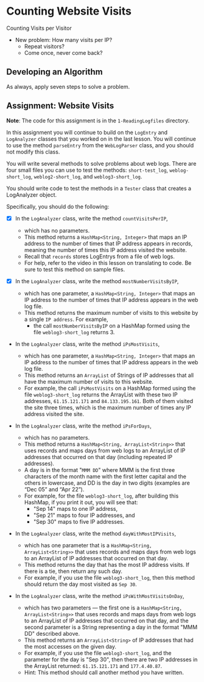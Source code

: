 # Counting Website Visits

Counting Visits per Visitor

- New problem: How many visits per IP?
    - Repeat visitors?
    - Come once, never come back?

## Developing an Algorithm

As always, apply seven steps to solve a problem.

## Assignment: Website Visits

__Note__: The code for this assignment is in the `1-ReadingLogfiles` directory.

In this assignment you will continue to build on the `LogEntry` and `LogAnalyzer` classes that you worked on in the last lesson. You will continue to use the method `parseEntry` from the `WebLogParser` class, and you should not modify this class.

You will write several methods to solve problems about web logs. There are four small files you can use to test the methods: `short-test_log`, `weblog-short_log`, `weblog2-short_log`, and `weblog3-short_log`.

You should write code to test the methods in a `Tester` class that creates a LogAnalyzer object.

Specifically, you should do the following:

- [x] In the `LogAnalyzer` class, write the method `countVisitsPerIP`,
    - which has no parameters.
    - This method returns a `HashMap<String, Integer>` that maps an IP address to the number of times that IP address appears in records, meaning the number of times this IP address visited the website.
    - Recall that `records` stores LogEntrys from a file of web logs.
    - For help, refer to the video in this lesson on translating to code. Be sure to test this method on sample files.

- [x] In the `LogAnalyzer` class, write the method `mostNumberVisitsByIP`,
    - which has one parameter, a `HashMap<String, Integer>` that maps an IP address to the number of times that IP address appears in the web log file.
    - This method returns the maximum number of visits to this website by a single `IP address`. For example,
		- the call `mostNumberVisitsByIP` on a HashMap formed using the file `weblog3-short_log` returns 3.

- In the `LogAnalyzer` class, write the method `iPsMostVisits`,
    - which has one parameter, a `HashMap<String, Integer>` that maps an IP address to the number of times that IP address appears in the web log file.
    - This method returns an `ArrayList` of Strings of IP addresses that all have the maximum number of visits to this website.
    - For example, the call `iPsMostVisits` on a HashMap formed using the file `weblog3-short_log` returns the ArrayList with these two IP addresses, `61.15.121.171` and `84.133.195.161`. Both of them visited the site three times, which is the maximum number of times any IP address visited the site.

- In the `LogAnalyzer` class, write the method `iPsForDays`,
    - which has no parameters.
    - This method returns a `HashMap<String, ArrayList<String>>` that uses records and maps days from web logs to an ArrayList of IP addresses that occurred on that day (including repeated IP addresses).
    - A day is in the format "`MMM DD`" where MMM is the first three characters of the month name with the first letter capital and the others in lowercase, and DD is the day in two digits (examples are “Dec 05” and “Apr 22”).
    - For example, for the file `weblog3-short_log`, after building this HashMap, if you print it out, you will see that:
        - "Sep 14" maps to one IP address,
        - "Sep 21" maps to four IP addresses, and
        - "Sep 30" maps to five IP addresses.

- In the `LogAnalyzer` class, write the method `dayWithMostIPVisits`,
    - which has one parameter that is a `HashMap<String, ArrayList<String>>` that uses records and maps days from web logs to an ArrayList of IP addresses that occurred on that day.
    - This method returns the day that has the most IP address visits. If there is a tie, then return any such day.
    - For example, if you use the file `weblog3-short_log`, then this method should return the day most visited as `Sep 30`.

- In the `LogAnalyzer` class, write the method `iPsWithMostVisitsOnDay`,
    - which has two parameters — the first one is a `HashMap<String, ArrayList<String>>` that uses records and maps days from web logs to an ArrayList of IP addresses that occurred on that day, and the second parameter is a String representing a day in the format "MMM DD" described above.
    - This method returns an `ArrayList<String>` of IP addresses that had the most accesses on the given day.
    - For example, if you use the file `weblog3-short_log`, and the parameter for the day is "Sep 30", then there are two IP addresses in the ArrayList returned: `61.15.121.171` and `177.4.40.87`.
    - Hint: This method should call another method you have written.